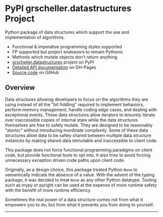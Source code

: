 # PyPI grscheller.datastructures Project

Python package of data structures which support the use and
implementation of algorithms.

* Functional & imperative programming styles supported
* FP supported but project endeavors to remain Pythonic
* Methods which mutate objects don't return anything
* [grscheller.datastructures][1] project on PyPI
* [Detailed API documentation][2] on GH-Pages
* [Source code][3] on GitHub

## Overview

Data structures allowing developers to focus on the algorithms they are
using instead of all the "bit fiddling" required to implement behaviors,
perform memory management, handle coding edge cases, and dealing with
exceptional events. These data structures allow iterators to leisurely
iterate over inaccessible copies of internal state while the data
structures themselves are free to safely mutate. They are designed to be
reasonably "atomic" without introducing inordinate complexity. Some of
these data structures allow data to be safely shared between multiple
data structure instances by making shared data immutable and
inaccessible to client code.

This package does not force functional programming paradigms on client
code, but provide functional tools to opt into. It also tries to avoid
forcing unnecessary exception driven code paths upon client code.

Originally, as a design choice, this package treated Python `None` to
semantically indicate the absence of a value. With the advent of the
typing package, it was decided to treat `None` as any other Python
datatype. Tooling such as mypy or pyright can be used at the expense of
more runtime safety with the benefit of more runtime efficiency.

Sometimes the real power of a data structure comes not from what it
empowers you to do, but from what it prevents you from doing to
yourself.

---

[1]: https://pypi.org/project/grscheller.datastructures/
[2]: https://grscheller.github.io/datastructures/API/development/html/grscheller/datastructures/index.html
[3]: https://github.com/grscheller/datastructures
